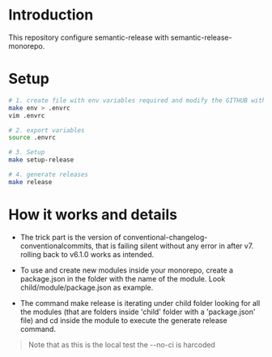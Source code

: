 # Introduction

This repository configure semantic-release with semantic-release-monorepo.

# Setup

```bash
# 1. create file with env variables required and modify the GITHUB with your token.
make env > .envrc
vim .envrc

# 2. export variables
source .envrc

# 3. Setup
make setup-release

# 4. generate releases
make release
```


# How it works and details
- The trick part is the version of conventional-changelog-conventionalcommits, that is failing silent without any error in after v7. rolling back to v6.1.0 works as intended.

- To use and create new modules inside your monorepo, create a package.json in the folder with the name of the module. Look child/module/package.json as example.

- The command make release is iterating under child folder looking for all the modules (that are folders inside 'child' folder with a 'package.json' file) and cd inside the module to execute the generate release command.

> Note that as this is the local test the --no-ci is harcoded
